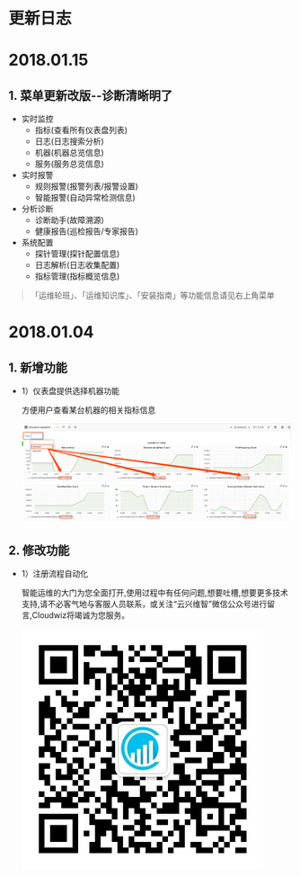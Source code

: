 # **更新日志**

# 2018.01.15

## 1. 菜单更新改版--诊断清晰明了

- 实时监控
    - 指标(查看所有仪表盘列表)
    - 日志(日志搜索分析)
    - 机器(机器总览信息)
    - 服务(服务总览信息)
- 实时报警
    - 规则报警(报警列表/报警设置)
    - 智能报警(自动异常检测信息)
- 分析诊断
    - 诊断助手(故障溯源)
    - 健康报告(巡检报告/专家报告)
- 系统配置
    - 探针管理(探针配置信息)
    - 日志解析(日志收集配置)
    - 指标管理(指标概览信息)
    
> 「运维轮班」、「运维知识库」、「安装指南」等功能信息请见右上角菜单

# 2018.01.04

## 1. 新增功能

* 1）仪表盘提供选择机器功能

    方便用户查看某台机器的相关指标信息
    
    ![](/part5/images/18-01-04_1.png)

## 2. 修改功能

* 1）注册流程自动化

    智能运维的大门为您全面打开,使用过程中有任何问题,想要吐槽,想要更多技术支持,请不必客气地与客服人员联系，或关注“云兴维智”微信公众号进行留言,Cloudwiz将竭诚为您服务。
    
    ![](/part5/images/wechat_icon.jpg)